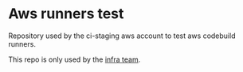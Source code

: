 # Aws runners test

Repository used by the ci-staging aws account to test aws codebuild runners.

This repo is only used by the [infra team](https://www.rust-lang.org/governance/teams/infra).
